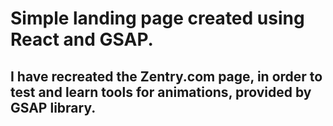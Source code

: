 # Simple landing page created using React and GSAP.

## I have recreated the Zentry.com page, in order to test and learn tools for animations, provided by GSAP library.
